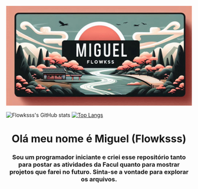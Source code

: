 <!--Banner do Flokinho-->
![Banner do perfil...](./bannernovo.png)

![Flowksss's GitHub stats](https://github-readme-stats.vercel.app/api?username=Flowksss&show_icons=true&theme=radical) [![Top Langs](https://github-readme-stats.vercel.app/api/top-langs/?username=Flowksss&layout=donut-vertical)](https://github.com/Flowksss/github-readme-stats)


<h1 align="center">Olá meu nome é Miguel (Flowksss)</h1>
<h3 align="center">Sou um programador iniciante e criei esse repositório tanto para postar as atividades da Facul quanto para mostrar projetos que farei no futuro. Sinta-se a vontade para explorar os arquivos.</h3>
